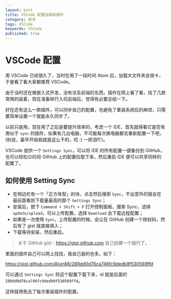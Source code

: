 ```yaml
---
layout: post
title: VSCode 配置指南和插件
category: 技术
tags: VSCode
keywords: VSCode
published: true
---
```


# VSCode 配置

用 VSCode 已经很久了，当时在用了一段时间 Atom 后，加载大文件夹会很卡，于是看了看大家都推荐 VSCode。

由于当时还在做嵌入式开发，没有涉及前端的东西，插件在网上看了看，找了几款常用的装着，现在准备转行入坑前端后，觉得有必要总结一下。

好在还有这么一款插件，可以同步自己的配置，也避免了重装系统后的麻烦，只需要简单设置一个就能永久同步了。

<!-- 安装完成后到配置界面设计快捷键： -->

<!-- <img src="https://raw.githubusercontent.com/AlvinMi/2019-Pic/master/20190309225724.png" width="500px" height="500px"/> -->

以前只是用，现在用了之后是要提升效率的，考虑一个 IDE，首先就得看它是否有类似于 `sync` 的插件，如果有几台电脑，不可能每次换电脑都去重新配置一下吧，(别说，最早开始我就是这么干的，哎 :) 一把泪吖)。

VSCode 提供一个 `Settings Sync`，可以将 IDE 的所有配置一键备份到 GitHub，也可以轻松😉的将 GitHub 上的配置拉取下来，然后重启 IDE 便可以共享同样的配置了。

## 如何使用 Setting Sync

- 在侧边栏有一个「正方体型」的块，点击然后搜索 `Sync`，不出意外的就会在最前面看到下载量最高的那个 `Settings Sync`；
- 安装后，摁下 `Command + Shift + P` 打开控制面板，搜索 Sync，选择 `update/upload`，可以上传配置，选择 `Download` 会下载远程配置；
- 如果是一次使用 `Sync`，上传配置的时候，会让在 GitHub 创建一个授权码，然后有了 gist 就直接填入；
- 下载等待安装，然后重启。

> 关于 GitHub gist：https://gist.github.com 自己创建一个就行了。

里面的插件自己可以网上找找，我自己装的也多。如下：

https://gist.github.com/AlvinMi/289dd0d76ca746fc9dedb9f530569ffd

可以通过 `Settings Sync` 将这个配置下载下来，id 就是后面的 `289dd0d76ca746fc9dedb9f530569ffd`。

这样就用免去了每次重装插件的配置。